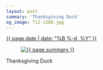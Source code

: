 ```yaml
---
layout: post
summary: 'Thanksgiving Duck'
og_image: 712-1280.jpg
---
```


<div class="post">
 <time>
  <a href="/712">
   {{ page.date | date: "%B %-d, %Y" }}
  </a>
 </time>
 <a href="/712">
  <figure data-taken="11/24/2017">
   <img alt="{{ page.summary }}" sizes="(min-width: 700px) 50vw, calc(100vw - 2rem)" src="{{ site.assets_url }}/712-640.jpg" srcset="{{ site.assets_url }}/712-320.jpg 320w, {{ site.assets_url }}/712-640.jpg 640w, {{ site.assets_url }}/712-960.jpg 960w, {{ site.assets_url }}/712-1280.jpg 1280w"/>
  </figure>
 </a>
 <span>
  Thanksgiving Duck
 </span>
</div>
